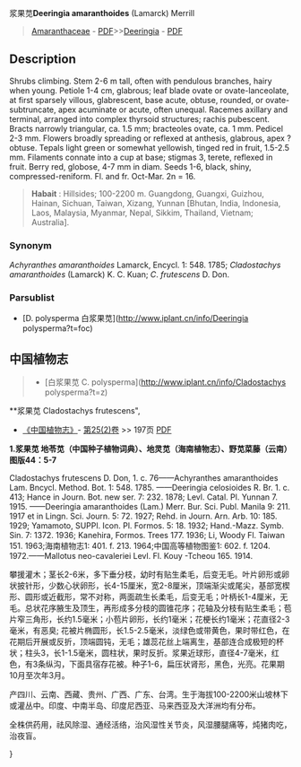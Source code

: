 浆果苋**Deeringia amaranthoides** (Lamarck) Merrill

> [Amaranthaceae](http://www.iplant.cn/info/Amaranthaceae?t=foc) - [PDF](http://www.iplant.cn/foc/pdf/Amaranthaceae.pdf)>>[Deeringia](http://www.iplant.cn/info/Deeringia?t=foc) - [PDF](http://www.iplant.cn/foc/pdf/Deeringia.pdf)

## Description

Shrubs climbing. Stem 2-6 m tall, often with pendulous branches, hairy when young. Petiole 1-4 cm, glabrous; leaf blade ovate or ovate-lanceolate, at first sparsely villous, glabrescent, base acute, obtuse, rounded, or ovate-subtruncate, apex acuminate or acute, often unequal. Racemes axillary and terminal, arranged into complex thyrsoid structures; rachis pubescent. Bracts narrowly triangular, ca. 1.5 mm; bracteoles ovate, ca. 1 mm. Pedicel 2-3 mm. Flowers broadly spreading or reflexed at anthesis, glabrous, apex ?obtuse. Tepals light green or somewhat yellowish, tinged red in fruit, 1.5-2.5 mm. Filaments connate into a cup at base; stigmas 3, terete, reflexed in fruit. Berry red, globose, 4-7 mm in diam. Seeds 1-6, black, shiny, compressed-reniform. Fl. and fr. Oct-Mar. 2n = 16.

> **Habait** : 
> Hillsides; 100-2200 m. Guangdong, Guangxi, Guizhou, Hainan, Sichuan, Taiwan, Xizang, Yunnan [Bhutan, India, Indonesia, Laos, Malaysia, Myanmar, Nepal, Sikkim, Thailand, Vietnam; Australia].

### Synonym
*Achyranthes* *amaranthoides* Lamarck, Encycl. 1: 548. 1785; *Cladostachys* *amaranthoides* (Lamarck) K. C. Kuan; *C*. *frutescens* D. Don.

### Parsublist

* [D.  polysperma  白浆果苋](http://www.iplant.cn/info/Deeringia polysperma?t=foc)

## 中国植物志

> * [白浆果苋  C.  polysperma](http://www.iplant.cn/info/Cladostachys polysperma?t=z)

**浆果苋 Cladostachys frutescens",

* [《中国植物志》](http://www.iplant.cn/frps)- [第25(2)卷](http://www.iplant.cn/frps/vol/25(2)) >> 197页 [PDF](http://www.iplant.cn/frps/pdf/25(2)/197.pdf)

**1.浆果苋 地苓苋（中国种子植物词典）、地灵苋（海南植物志）、野苋菜藤（云南）图版44：5-7**

Cladostachys frutescens D. Don, 1. c. 76——Achyranthes amaranthoides Lam. Bncycl. Method. Bot. 1: 548. 1785. ——Deeringia celosioides R. Br. 1. c. 413; Hance in Journ. Bot. new ser. 7: 232. 1878; Levl. Catal. Pl. Yunnan 7. 1915. ——Deeringia amaranthoides (Lam.) Merr. Bur. Sci. Publ. Manila 9: 211. 1917 et in Lingn. Sci. Journ. 5: 72. 1927; Rehd. in Journ. Arn. Arb. 10: 185. 1929; Yamamoto, SUPPl. Icon. Pl. Formos. 5: 18. 1932; Hand.-Mazz. Symb. Sin. 7: 1372. 1936; Kanehira, Formos. Trees 177. 1936; Li, Woody Fl. Taiwan 151. 1963;海南植物志1: 401. f. 213. 1964;中国高等植物图鉴1: 602. f. 1204. 1972.——Mallotus neo-cavaleriei Levl. Fl. Kouy -Tcheou 165. 1914.

攀援灌木；茎长2-6米，多下垂分枝，幼时有贴生柔毛，后变无毛。叶片卵形或卵状披针形，少数心状卵形，长4-15厘米，宽2-8厘米，顶端渐尖或尾尖，基部宽楔形、圆形或近截形，常不对称，两面疏生长柔毛，后变无毛；叶柄长1-4厘米，无毛。总状花序腋生及顶生，再形成多分枝的圆锥花序；花轴及分枝有贴生柔毛；苞片窄三角形，长约1.5毫米；小苞片卵形，长约1毫米；花梗长约1毫米；花直径2-3毫米，有恶臭; 花被片椭圆形，长1.5-2.5毫米，淡绿色或带黄色，果时带红色，在花期后开展或反折，顶端圆钝，无毛；雄蕊花丝上端离生，基部连合成极短的杯状；柱头3，长1-1.5毫米，圆柱状，果时反折。浆果近球形，直径4-7毫米，红色，有3条纵沟，下面具宿存花被。种子1-6，扁压状肾形，黑色，光亮。花果期10月至次年3月。

产四川、云南、西藏、贵州、广西、广东、台湾。生于海拔100-2200米山坡林下或灌丛中。印度、中南半岛、印度尼西亚、马来西亚及大洋洲均有分布。

全株供药用，祛风除湿、通经活络，治风湿性关节炎，风湿腰腿痛等，炖猪肉吃，治夜盲。

}